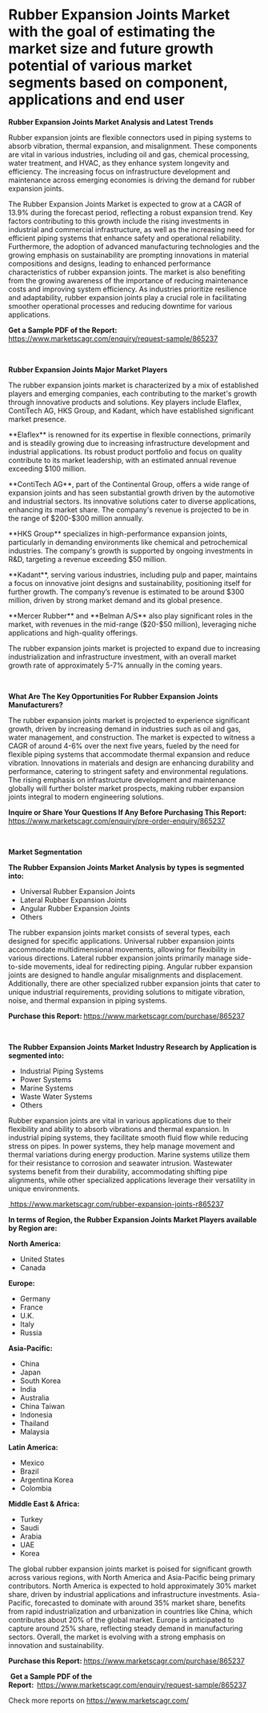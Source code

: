 <p><h1>Rubber Expansion Joints Market with the goal of estimating the market size and future growth potential of various market segments based on component, applications and end user</h1></p><p><strong>Rubber Expansion Joints Market Analysis and Latest Trends</strong></p>
<p><p>Rubber expansion joints are flexible connectors used in piping systems to absorb vibration, thermal expansion, and misalignment. These components are vital in various industries, including oil and gas, chemical processing, water treatment, and HVAC, as they enhance system longevity and efficiency. The increasing focus on infrastructure development and maintenance across emerging economies is driving the demand for rubber expansion joints.</p><p>The Rubber Expansion Joints Market is expected to grow at a CAGR of 13.9% during the forecast period, reflecting a robust expansion trend. Key factors contributing to this growth include the rising investments in industrial and commercial infrastructure, as well as the increasing need for efficient piping systems that enhance safety and operational reliability. Furthermore, the adoption of advanced manufacturing technologies and the growing emphasis on sustainability are prompting innovations in material compositions and designs, leading to enhanced performance characteristics of rubber expansion joints. The market is also benefiting from the growing awareness of the importance of reducing maintenance costs and improving system efficiency. As industries prioritize resilience and adaptability, rubber expansion joints play a crucial role in facilitating smoother operational processes and reducing downtime for various applications.</p></p>
<p><strong>Get a Sample PDF of the Report:&nbsp;</strong> <a href="https://www.marketscagr.com/enquiry/request-sample/865237?utm_campaign=3249&utm_medium=2&utm_source=Github&utm_content=ia&utm_term=09042025&utm_id=rubber-expansion-joints">https://www.marketscagr.com/enquiry/request-sample/865237</a></p>
<p>&nbsp;</p>
<p><strong>Rubber Expansion Joints Major Market Players</strong></p>
<p><p>The rubber expansion joints market is characterized by a mix of established players and emerging companies, each contributing to the market's growth through innovative products and solutions. Key players include Elaflex, ContiTech AG, HKS Group, and Kadant, which have established significant market presence.</p><p>**Elaflex** is renowned for its expertise in flexible connections, primarily and is steadily growing due to increasing infrastructure development and industrial applications. Its robust product portfolio and focus on quality contribute to its market leadership, with an estimated annual revenue exceeding $100 million.</p><p>**ContiTech AG**, part of the Continental Group, offers a wide range of expansion joints and has seen substantial growth driven by the automotive and industrial sectors. Its innovative solutions cater to diverse applications, enhancing its market share. The company's revenue is projected to be in the range of $200-$300 million annually.</p><p>**HKS Group** specializes in high-performance expansion joints, particularly in demanding environments like chemical and petrochemical industries. The company's growth is supported by ongoing investments in R&D, targeting a revenue exceeding $50 million.</p><p>**Kadant**, serving various industries, including pulp and paper, maintains a focus on innovative joint designs and sustainability, positioning itself for further growth. The company’s revenue is estimated to be around $300 million, driven by strong market demand and its global presence.</p><p>**Mercer Rubber** and **Belman A/S** also play significant roles in the market, with revenues in the mid-range ($20-$50 million), leveraging niche applications and high-quality offerings.</p><p>The rubber expansion joints market is projected to expand due to increasing industrialization and infrastructure investment, with an overall market growth rate of approximately 5-7% annually in the coming years.</p></p>
<p>&nbsp;</p>
<p><strong>What Are The Key Opportunities For Rubber Expansion Joints Manufacturers?</strong></p>
<p><p>The rubber expansion joints market is projected to experience significant growth, driven by increasing demand in industries such as oil and gas, water management, and construction. The market is expected to witness a CAGR of around 4-6% over the next five years, fueled by the need for flexible piping systems that accommodate thermal expansion and reduce vibration. Innovations in materials and design are enhancing durability and performance, catering to stringent safety and environmental regulations. The rising emphasis on infrastructure development and maintenance globally will further bolster market prospects, making rubber expansion joints integral to modern engineering solutions.</p></p>
<p><strong>Inquire or Share Your Questions If Any Before Purchasing This Report:</strong> <a href="https://www.marketscagr.com/enquiry/pre-order-enquiry/865237?utm_campaign=3249&utm_medium=2&utm_source=Github&utm_content=ia&utm_term=09042025&utm_id=rubber-expansion-joints">https://www.marketscagr.com/enquiry/pre-order-enquiry/865237</a></p>
<p>&nbsp;</p>
<p><strong>Market Segmentation</strong></p>
<p><strong>The Rubber Expansion Joints Market Analysis by types is segmented into:</strong></p>
<p><ul><li>Universal Rubber Expansion Joints</li><li>Lateral Rubber Expansion Joints</li><li>Angular Rubber Expansion Joints</li><li>Others</li></ul></p>
<p><p>The rubber expansion joints market consists of several types, each designed for specific applications. Universal rubber expansion joints accommodate multidimensional movements, allowing for flexibility in various directions. Lateral rubber expansion joints primarily manage side-to-side movements, ideal for redirecting piping. Angular rubber expansion joints are designed to handle angular misalignments and displacement. Additionally, there are other specialized rubber expansion joints that cater to unique industrial requirements, providing solutions to mitigate vibration, noise, and thermal expansion in piping systems.</p></p>
<p><strong>Purchase this Report:&nbsp;</strong><a href="https://www.marketscagr.com/purchase/865237?utm_campaign=3249&utm_medium=2&utm_source=Github&utm_content=ia&utm_term=09042025&utm_id=rubber-expansion-joints">https://www.marketscagr.com/purchase/865237</a></p>
<p>&nbsp;</p>
<p><strong>The Rubber Expansion Joints Market Industry Research by Application is segmented into:</strong></p>
<p><ul><li>Industrial Piping Systems</li><li>Power Systems</li><li>Marine Systems</li><li>Waste Water Systems</li><li>Others</li></ul></p>
<p><p>Rubber expansion joints are vital in various applications due to their flexibility and ability to absorb vibrations and thermal expansion. In industrial piping systems, they facilitate smooth fluid flow while reducing stress on pipes. In power systems, they help manage movement and thermal variations during energy production. Marine systems utilize them for their resistance to corrosion and seawater intrusion. Wastewater systems benefit from their durability, accommodating shifting pipe alignments, while other specialized applications leverage their versatility in unique environments.</p></p>
<p><a href="https://www.marketscagr.com/rubber-expansion-joints-r865237?utm_campaign=3249&utm_medium=2&utm_source=Github&utm_content=ia&utm_term=09042025&utm_id=rubber-expansion-joints">&nbsp;https://www.marketscagr.com/rubber-expansion-joints-r865237</a></p>
<p><strong>In terms of Region, the Rubber Expansion Joints Market Players available by Region are:</strong></p>
<p>
    <p> <strong> North America: </strong>
        <ul>
            <li>United States</li>
            <li>Canada</li>
        </ul>
        </p> 
    <p> <strong> Europe: </strong>
        <ul>
            <li>Germany</li>
            <li>France</li>
            <li>U.K.</li>
            <li>Italy</li>
            <li>Russia</li>
        </ul>
        </p> 
    <p> <strong> Asia-Pacific: </strong>
        <ul>
            <li>China</li>
            <li>Japan</li>
            <li>South Korea</li>
            <li>India</li>
            <li>Australia</li>
            <li>China Taiwan</li>
            <li>Indonesia</li>
            <li>Thailand</li>
            <li>Malaysia</li>
        </ul>
        </p> 
    <p> <strong> Latin America: </strong>
        <ul>
            <li>Mexico</li>
            <li>Brazil</li>
            <li>Argentina Korea</li>
            <li>Colombia</li>
        </ul>
        </p> 
    <p> <strong> Middle East & Africa: </strong>
        <ul>
            <li>Turkey</li>
            <li>Saudi</li>
            <li>Arabia</li>
            <li>UAE</li>
            <li>Korea</li>
        </ul>
    </p>
    </p>
<p><p>The global rubber expansion joints market is poised for significant growth across various regions, with North America and Asia-Pacific being primary contributors. North America is expected to hold approximately 30% market share, driven by industrial applications and infrastructure investments. Asia-Pacific, forecasted to dominate with around 35% market share, benefits from rapid industrialization and urbanization in countries like China, which contributes about 20% of the global market. Europe is anticipated to capture around 25% share, reflecting steady demand in manufacturing sectors. Overall, the market is evolving with a strong emphasis on innovation and sustainability.</p></p>
<p><strong>Purchase this Report: </strong><a href="https://www.marketscagr.com/purchase/865237?utm_campaign=3249&utm_medium=2&utm_source=Github&utm_content=ia&utm_term=09042025&utm_id=rubber-expansion-joints">https://www.marketscagr.com/purchase/865237</a></p>
<p>&nbsp;<strong>Get a Sample PDF of the Report:&nbsp;&nbsp;</strong><a href="https://www.marketscagr.com/enquiry/request-sample/865237?utm_campaign=3249&utm_medium=2&utm_source=Github&utm_content=ia&utm_term=09042025&utm_id=rubber-expansion-joints">https://www.marketscagr.com/enquiry/request-sample/865237</a></p>
<p><strong></strong></p>
<p>Check more reports on <a href="https://www.marketscagr.com/?utm_campaign=3249&utm_medium=2&utm_source=Github&utm_content=ia&utm_term=09042025&utm_id=rubber-expansion-joints">https://www.marketscagr.com/</a></p>